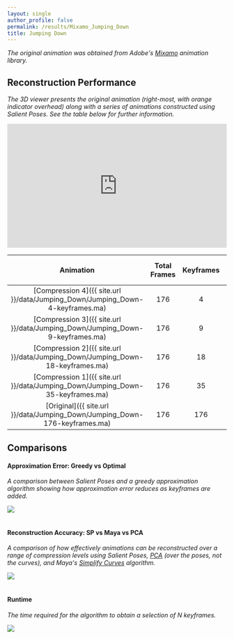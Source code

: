 ```yaml
---
layout: single
author_profile: false
permalink: /results/Mixamo_Jumping_Down
title: Jumping Down
---
```


*The original animation was obtained from Adobe's [Mixamo](https://www.mixamo.com/) animation
library.*



## Reconstruction Performance 

*The 3D viewer presents the original animation
(right-most, with orange indicator overhead)
along with a series of animations
constructed using Salient Poses.
See the table below for further information.*

<div style="position:relative;padding-bottom:56.25%;"><iframe src="https://moveshelf.com/embed/TW9jYXBDbGlw-A2RJ9ACSn6y3J4sDcBh6A" style="position:absolute;top:0;left:0;width:100%;height:100%;" scrolling="no" frameborder="0" allowfullscreen allow="vr"></iframe></div>

<!-- [![Error Curves (image)]({{ site.url }}/data/Jumping_Down/error-curves.png)]({{ site.url }}/data/Jumping_Down/error-curves.pdf) -->

| Animation                                                                         | Total Frames | Keyframes     | Compression   | Maximum Error (mm) | Average Error (mm) |
|:---------------------------------------------------------------------------------:|:------------:|:-------------:|:-------------:|:------------------:|:------------------:|
| [Compression 4]({{ site.url }}/data/Jumping_Down/Jumping_Down-4-keyframes.ma)     | 176          |   4           | 97.73%        | 543.96             | 253.07             |
| [Compression 3]({{ site.url }}/data/Jumping_Down/Jumping_Down-9-keyframes.ma)     | 176          |   9           | 94.89%        | 225.95             |  55.85             |
| [Compression 2]({{ site.url }}/data/Jumping_Down/Jumping_Down-18-keyframes.ma)    | 176          |  18           | 89.77%        | 115.72             |   9.62             |
| [Compression 1]({{ site.url }}/data/Jumping_Down/Jumping_Down-35-keyframes.ma)    | 176          |  35           | 80.11%        |  16.03             |   1.56             |
| [Original]({{ site.url }}/data/Jumping_Down/Jumping_Down-176-keyframes.ma)        | 176          | 176           | 00.00%        |   0.00             |   0.00             |




## Comparisons

#### Approximation Error: Greedy vs Optimal 

*A comparison between Salient Poses and a
greedy approximation algorithm
showing how approximation error reduces as
keyframes are added.*

<div class="results-image">
    <a href="{{ site.url }}/data/Jumping_Down/approximation.pdf">
        <img src="{{ site.url }}/data/Jumping_Down/approximation.png">
    </a>
</div>

<br/>

#### Reconstruction Accuracy: SP vs Maya vs PCA

*A comparison of
how effectively animations can
be reconstructed over a range of compression levels
using 
Salient Poses,
[PCA](https://en.wikipedia.org/wiki/Principal_component_analysis)
(over the poses, not the curves), and 
Maya's [Simplify Curves](https://knowledge.autodesk.com/support/maya/learn-explore/caas/CloudHelp/cloudhelp/2018/ENU/Maya-Animation/files/GUID-4CF93211-0E3B-4B0D-9C1D-1E164C9DFFEE-htm.html)
algorithm.*

<div class="results-image">
    <a href="{{ site.url }}/data/Jumping_Down/compression.pdf">
        <img src="{{ site.url }}/data/Jumping_Down/compression.png">
    </a>
</div>

<br/>

#### Runtime

*The time required for the algorithm
to obtain a selection of N keyframes.*

<div class="results-image">
    <a href="{{ site.url }}/data/Jumping_Down/runtime.pdf">
        <img src="{{ site.url }}/data/Jumping_Down/runtime.png">
    </a>
</div>